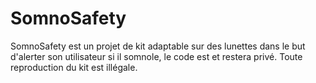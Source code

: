 # SomnoSafety

SomnoSafety est un projet de kit adaptable sur des lunettes dans le but d'alerter son utilisateur si il somnole, le code est et restera privé. Toute reproduction du kit est illégale.

